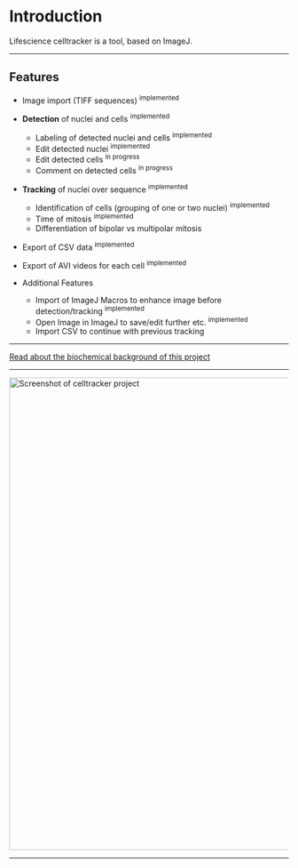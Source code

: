 # Introduction #

Lifescience celltracker is a tool, based on ImageJ.


---


## Features ##

  * Image import (TIFF sequences) <sup>implemented</sup>

  * **Detection** of nuclei and cells <sup>implemented</sup>
    * Labeling of detected nuclei and cells <sup>implemented</sup>
    * Edit detected nuclei <sup>implemented</sup>
    * Edit detected cells <sup>in progress</sup>
    * Comment on detected cells <sup>in progress</sup>

  * **Tracking** of nuclei over sequence <sup>implemented</sup>
    * Identification of cells (grouping of one or two nuclei) <sup>implemented</sup>
    * Time of mitosis <sup>implemented</sup>
    * Differentiation of bipolar vs multipolar mitosis

  * Export of CSV data  <sup>implemented</sup>

  * Export of AVI videos for each cell  <sup>implemented</sup>

  * Additional Features
    * Import of ImageJ Macros to enhance image before detection/tracking <sup>implemented</sup>
    * Open Image in ImageJ to save/edit further etc.  <sup>implemented</sup>
    * Import CSV to continue with previous tracking


---


[Read about the biochemical background of this project](http://code.google.com/p/lifescience-celltracker/wiki/Preconditions)


---


<img src='http://wiki.lifescience-celltracker.googlecode.com/hg/images/screen-project-20120301-01.jpg' alt='Screenshot of celltracker project' width='850' />


---
